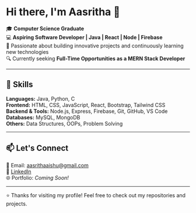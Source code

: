 # Hi there, I'm Aasritha 👋  

🎓 **Computer Science Graduate**  
💻 **Aspiring Software Developer | Java | React | Node | Firebase**  
🚀 Passionate about building innovative projects and continuously learning new technologies  
🔍 Currently seeking **Full-Time Opportunities as a MERN Stack Developer**  

---

## 💼 Skills  

**Languages:** Java, Python, C  
**Frontend:** HTML, CSS, JavaScript, React, Bootstrap, Tailwind CSS  
**Backend & Tools:** Node.js, Express, Firebase, Git, GitHub, VS Code  
**Databases:** MySQL, MongoDB  
**Others:** Data Structures, OOPs, Problem Solving  

---

## 📫 Let's Connect  

📧 Email: [aasrithaaishu@gmail.com](mailto:aasrithaaishu@gmail.com)  
💼 [LinkedIn](https://www.linkedin.com/in/your-link-here)  
🌐 Portfolio: *Coming Soon!*  

---

⭐ Thanks for visiting my profile! Feel free to check out my repositories and projects.  
